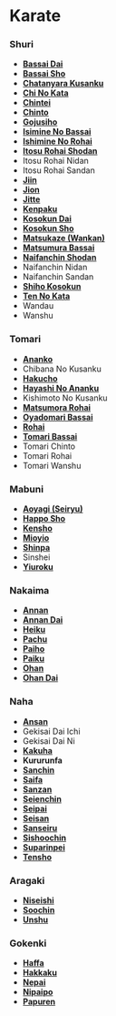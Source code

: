 # Karate

### Shuri

* [**Bassai Dai**](https://www.katashitoryu.com/kata/bassai-dai)[ ](https://www.katashitoryu.com/kata/bassai-dai)
* [**Bassai Sho**](https://www.katashitoryu.com/kata/bassai-sho)
* [**Chatanyara Kusanku**](https://www.katashitoryu.com/kata/chatan-yara-kusanku)
* [**Chi No Kata**](https://www.katashitoryu.com/kata/chi-no-kata)
* [**Chintei**](https://www.katashitoryu.com/kata/chintei)
* [**Chinto**](https://www.katashitoryu.com/kata/chinto)
* [**Gojusiho**](https://www.katashitoryu.com/kata/gojushiho)
* [**Isimine No Bassai**](https://www.katashitoryu.com/kata/ishimine-no-bassai)
* [**Ishimine No Rohai**](https://www.katashitoryu.com/kata/ishimine-no-rohai)
* [**Itosu Rohai Shodan**](https://www.katashitoryu.com/kata/itosu-rohai-shodan)
* Itosu Rohai Nidan
* Itosu Rohai Sandan
* [**Jiin**](https://www.katashitoryu.com/kata/jiin)
* [**Jion**](https://www.katashitoryu.com/kata/jion)
* [**Jitte**](https://www.katashitoryu.com/kata/jitte)
* [**Kenpaku**](https://www.katashitoryu.com/kata/kenpaku)
* [**Kosokun Dai**](https://www.katashitoryu.com/kata/kosokun-dai)
* [**Kosokun Sho**](https://www.katashitoryu.com/kata/kosokun-sho)
* [**Matsukaze \(Wankan\)**](https://www.katashitoryu.com/kata/matsukaze)
* [**Matsumura Bassai**](https://www.katashitoryu.com/kata/matsumura-bassai)
* [**Naifanchin Shodan**](https://www.katashitoryu.com/kata/naifanchin-shodan)
* Naifanchin Nidan
* Naifanchin Sandan
* [**Shiho Kosokun**](https://www.katashitoryu.com/kata/shiho-kosokun)
* [**Ten No Kata**](https://www.katashitoryu.com/kata/ten-no-kata)
* Wandau
* Wanshu

### Tomari

* [**Ananko**](https://www.katashitoryu.com/kata/ananko)
* Chibana No Kusanku
* [**Hakucho**](https://www.katashitoryu.com/kata/hakucho)
* [**Hayashi No Ananku**](https://www.katashitoryu.com/kata/hayashi-no-ananku)
* Kishimoto No Kusanku
* [**Matsumora Rohai**](https://www.katashitoryu.com/kata/matsumora-rohai)
* [**Oyadomari Bassai**](https://www.katashitoryu.com/kata/oyadomari-bassai)
* [**Rohai**](https://www.katashitoryu.com/kata/rohai)
* [**Tomari Bassai**](https://www.katashitoryu.com/kata/tomari-bassai)
* Tomari Chinto
* Tomari Rohai
* Tomari Wanshu

### Mabuni

* [**Aoyagi \(Seiryu\)**](https://www.katashitoryu.com/kata/aoyagi-seiryu)
* [**Happo Sho**](https://www.katashitoryu.com/kata/happo-sho)
* [**Kensho**](https://www.katashitoryu.com/kata/kensho)
* [**Mioyio**](https://www.katashitoryu.com/kata/mioyio)
* [**Shinpa**](https://www.katashitoryu.com/kata/shinpa)
* Sinshei
* [**Yiuroku**](https://www.katashitoryu.com/kata/yiuroku)

### Nakaima

* [**Annan**](https://www.katashitoryu.com/kata/annan)
* [**Annan Dai**](https://www.katashitoryu.com/kata/annan-dai)
* [**Heiku**](https://www.katashitoryu.com/kata/heiku)
* [**Pachu**](https://www.katashitoryu.com/kata/pachu)
* [**Paiho**](https://www.katashitoryu.com/kata/paiho)
* [**Paiku**](https://www.katashitoryu.com/kata/paiku)
* [**Ohan**](https://www.katashitoryu.com/kata/ohan)
* [**Ohan Dai**](https://www.katashitoryu.com/kata/ohan-dai)

### Naha

* [**Ansan**](https://www.katashitoryu.com/kata/ansan)
* Gekisai Dai Ichi
* Gekisai Dai Ni
* [**Kakuha**](https://www.katashitoryu.com/kata/kakuha)
* **Kururunfa**
* [**Sanchin**](https://www.katashitoryu.com/kata/sanchin)
* [**Saifa**](https://www.katashitoryu.com/kata/saifa)
* [**Sanzan**](https://www.katashitoryu.com/kata/sanzan)
* [**Seienchin**](https://www.katashitoryu.com/kata/seienchin)
* [**Seipai**](https://www.katashitoryu.com/kata/seipai)
* [**Seisan**](https://www.katashitoryu.com/kata/seisan)
* [**Sanseiru**](https://www.katashitoryu.com/kata/sanseiru)
* [**Sishoochin**](https://www.katashitoryu.com/kata/sishoochin)
* [**Suparinpei**](https://www.katashitoryu.com/kata/suparinpei)
* [**Tensho**](https://www.katashitoryu.com/kata/tensho)

### Aragaki

* [**Niseishi**](https://www.katashitoryu.com/kata/niseishi)
* [**Soochin**](https://www.katashitoryu.com/kata/soochin)
* [**Unshu**](https://www.katashitoryu.com/kata/unshu)

### Gokenki

* [**Haffa**](https://www.katashitoryu.com/kata/haffa)
* [**Hakkaku**](https://www.katashitoryu.com/kata/hakkaku)
* [**Nepai**](https://www.katashitoryu.com/kata/nepai)
* [**Nipaipo**](https://www.katashitoryu.com/kata/nipaipo)
* [**Papuren**](https://www.katashitoryu.com/kata/papuren)



